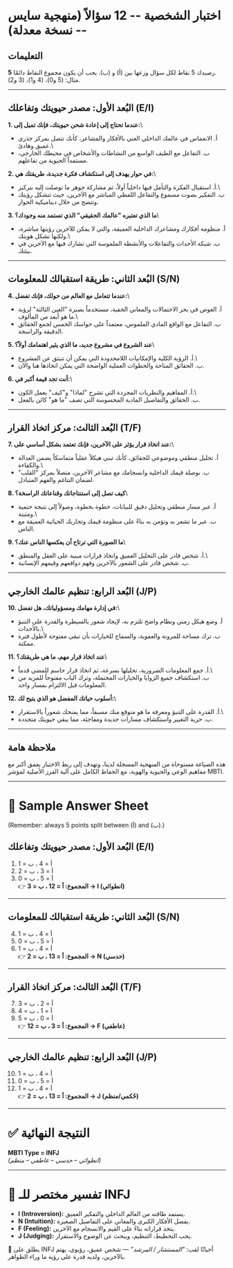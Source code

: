 # اختبار الشخصية -- 12 سؤالاً (منهجية سايس -- نسخة معدلة)

## التعليمات

رصيدك 5 نقاط لكل سؤال وزعها بين (أ) و (ب). يجب أن يكون مجموع النقاط
دائمًا **5**.\
مثال: (5 و0)، (4 و1)، (3 و2).

------------------------------------------------------------------------

## البُعد الأول: مصدر حيويتك وتفاعلك (E/I)

**1. عندما تحتاج إلى إعادة شحن حيويتك، فإنك تميل إلى:**\
- أ. الانغماس في عالمك الداخلي الغني بالأفكار والمشاعر، كأنك تتصل بمركز
جذري عميق وهادئ.\
- ب. التفاعل مع الطيف الواسع من النشاطات والأشخاص في محيطك الخارجي،
مستمداً الحيوية من تفاعلهم.

**2. في حوار يهدف إلى استكشاف فكرة جديدة، طريقتك هي:**\
- أ. استقبال الفكرة والتأمل فيها داخلياً أولاً، ثم مشاركة جوهر ما توصلت
إليه بتركيز.\
- ب. التفكير بصوت مسموع والتفاعل اللفظي المباشر مع الآخرين، حيث تتشكل
رؤيتك وتتضح من خلال ديناميكية الحوار.

**3. ما الذي تعتبره "عالمك الحقيقي" الذي تستمد منه وجودك؟**\
- أ. منظومة أفكارك ومشاعرك الداخلية العميقة، والتي لا يمكن للآخرين
رؤيتها مباشرة، ولكنها تشكل هويتك.\
- ب. شبكة الأحداث والتفاعلات والأنشطة الملموسة التي تشارك فيها مع
الآخرين في بيئتك.

------------------------------------------------------------------------

## البُعد الثاني: طريقة استقبالك للمعلومات (S/N)

**4. عندما تتعامل مع العالم من حولك، فإنك تفضل:**\
- أ. الغوص في بحر الاحتمالات والمعاني الخفية، مستخدماً بصيرة "العين
الثالثة" لرؤية ما هو أبعد من المألوف.\
- ب. التفاعل مع الواقع المادي الملموس، معتمداً على حواسك الخمس لجمع
الحقائق الدقيقة والراسخة.

**5. عند الشروع في مشروع جديد، ما الذي يثير اهتمامك أولاً؟**\
- أ. الرؤية الكلية والإمكانيات اللامحدودة التي يمكن أن تنبثق عن
المشروع.\
- ب. الحقائق المتاحة والخطوات العملية الواضحة التي يمكن اتخاذها هنا
والآن.

**6. أنت تجد قيمة أكبر في:**\
- أ. المفاهيم والنظريات المجردة التي تشرح "لماذا" و"كيف" يعمل الكون.\
- ب. الحقائق والتفاصيل المادية المحسوسة التي تصف "ما هو" كائن بالفعل.

------------------------------------------------------------------------

## البُعد الثالث: مركز اتخاذ القرار (T/F)

**7. عند اتخاذ قرار يؤثر على الآخرين، فإنك تعتمد بشكل أساسي على:**\
- أ. تحليل منطقي وموضوعي للحقائق، كأنك تبني هيكلاً عقلياً متماسكاً يضمن
العدالة والكفاءة.\
- ب. بوصلة قيمك الداخلية وانسجامك مع مشاعر الآخرين، متصلاً بمركز "القلب"
لضمان التناغم والفهم المتبادل.

**8. كيف تصل إلى استنتاجاتك وقناعاتك الراسخة؟**\
- أ. عبر مسار منطقي وتحليل دقيق للبيانات، خطوة بخطوة، وصولاً إلى نتيجة
حتمية ومثبتة.\
- ب. عبر ما تشعر به وتؤمن به بناءً على منظومة قيمك وتجاربك الحياتية
العميقة مع الناس.

**9. ما الصورة التي ترتاح أن يعكسها الناس عنك؟**\
- أ. شخص قادر على التحليل العميق واتخاذ قرارات مبنية على العقل والمنطق.\
- ب. شخص قادر على الشعور بالآخرين وفهم دوافعهم وقيمهم الإنسانية.

------------------------------------------------------------------------

## البُعد الرابع: تنظيم عالمك الخارجي (J/P)

**10. في إدارة مهامك ومسؤولياتك، هل تفضل:**\
- أ. وضع هيكل زمني ونظام واضح تلتزم به، لإيجاد شعور بالسيطرة والقدرة على
التنبؤ بالأحداث.\
- ب. ترك مساحة للمرونة والعفوية، والسماح للخيارات بأن تبقى مفتوحة لأطول
فترة ممكنة.

**11. عند اتخاذ قرار مهم، ما هي طريقتك؟**\
- أ. جمع المعلومات الضرورية، تحليلها بسرعة، ثم اتخاذ قرار حاسم للمضي
قدماً.\
- ب. استكشاف جميع الزوايا والخيارات المحتملة، وترك الباب مفتوحاً للمزيد
من المعلومات قبل الالتزام بمسار واحد.

**12. أسلوب حياتك المفضل هو الذي يتيح لك:**\
- أ. القدرة على التنبؤ ومعرفة ما هو متوقع منك مسبقاً، مما يمنحك شعوراً
بالاستقرار.\
- ب. حرية التغيير واستكشاف مسارات جديدة ومفاجئة، مما يبقي حيويتك متجددة.

------------------------------------------------------------------------

## ملاحظة هامة

هذه الصياغة مستوحاة من المنهجية المسجلة لدينا، وتهدف إلى ربط الاختبار
بعمق أكبر مع مفاهيم الوعي والحيوية والهوية، مع الحفاظ الكامل على آلية
الفرز الأصلية لمؤشر MBTI.

--------------------------------------------------------------------------
# 📝 Sample Answer Sheet  

(Remember: always 5 points split between (أ) and (ب).)

## البُعد الأول: مصدر حيويتك وتفاعلك (E/I)
1. أ = 4 ، ب = 1  
2. أ = 3 ، ب = 2  
3. أ = 5 ، ب = 0  
👉 **المجموع: أ = 12 ، ب = 3 → I (انطوائي)**

---

## البُعد الثاني: طريقة استقبالك للمعلومات (S/N)
4. أ = 4 ، ب = 1  
5. أ = 5 ، ب = 0  
6. أ = 4 ، ب = 1  
👉 **المجموع: أ = 13 ، ب = 2 → N (حدسي)**

---

## البُعد الثالث: مركز اتخاذ القرار (T/F)
7. أ = 2 ، ب = 3  
8. أ = 1 ، ب = 4  
9. أ = 0 ، ب = 5  
👉 **المجموع: أ = 3 ، ب = 12 → F (عاطفي)**

---

## البُعد الرابع: تنظيم عالمك الخارجي (J/P)
10. أ = 4 ، ب = 1  
11. أ = 5 ، ب = 0  
12. أ = 4 ، ب = 1  
👉 **المجموع: أ = 13 ، ب = 2 → J (حُكمي/منظم)**

---

# ✅ النتيجة النهائية

**MBTI Type = INFJ**  
*(انطوائي – حدسي – عاطفي – منظم)*

---

# 🧭 تفسير مختصر للـ INFJ
- **I (Introversion):** يستمد طاقته من العالم الداخلي والتفكير العميق.  
- **N (Intuition):** يفضل الأفكار الكبرى والمعاني على التفاصيل الصغيرة.  
- **F (Feeling):** يتخذ قراراته بناءً على القيم والانسجام مع الآخرين.  
- **J (Judging):** يحب التخطيط، التنظيم، ويبحث عن الوضوح والاستقرار.  

📌 يطلق على INFJ أحيانًا لقب: *"المستشار / المرشد"* — شخص عميق، رؤيوي، يهتم بالآخرين، ولديه قدرة على رؤية ما وراء الظواهر.
